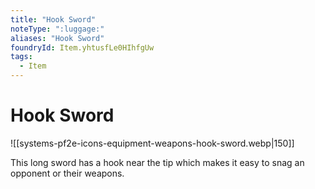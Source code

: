 ```yaml
---
title: "Hook Sword"
noteType: ":luggage:"
aliases: "Hook Sword"
foundryId: Item.yhtusfLe0HIhfgUw
tags:
  - Item
---
```


# Hook Sword
![[systems-pf2e-icons-equipment-weapons-hook-sword.webp|150]]

This long sword has a hook near the tip which makes it easy to snag an opponent or their weapons.

